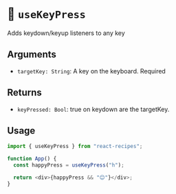# 🥧 `useKeyPress`

Adds keydown/keyup listeners to any key

## Arguments

- `targetKey: String`: A key on the keyboard. Required

## Returns

- `keyPressed: Bool`: true on keydown are the targetKey.

## Usage

```js
import { useKeyPress } from "react-recipes";

function App() {
  const happyPress = useKeyPress("h");

  return <div>{happyPress && "😊"}</div>;
}
```